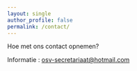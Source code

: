```yaml
---
layout: single
author_profile: false
permalink: /contact/
---
```


Hoe met ons contact opnemen?

Informatie : osv-secretariaat@hotmail.com
